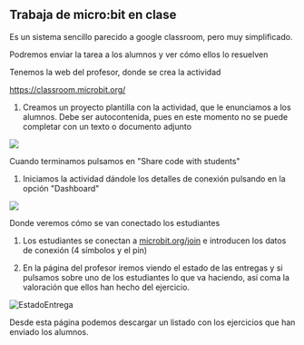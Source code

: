 ## Trabaja de micro:bit en clase

Es un sistema sencillo parecido a google classroom, pero muy simplificado. 

Podremos enviar la tarea a los alumnos y ver cómo ellos lo resuelven

Tenemos la web del profesor, donde se crea la actividad

https://classroom.microbit.org/

1. Creamos un proyecto plantilla con la actividad, que le enunciamos a los alumnos. Debe ser autocontenida, pues en este momento no se puede completar con un texto o documento adjunto

![](PlantillaTarea.png)

Cuando terminamos pulsamos en "Share code with students"

1. Iniciamos la actividad dándole los detalles de conexión pulsando en la opción "Dashboard"

![](microbitClassroomDatosParaConectar.png)

Donde veremos cómo se van conectado los estudiantes

1. Los estudiantes se conectan a [microbit.org/join](microbit.org/join) e introducen los datos de conexión (4 símbolos y el pin)

1. En la página del profesor iremos viendo el estado de las entregas y si pulsamos sobre uno de los estudiantes lo que va haciendo, así coma la valoración que ellos han hecho del ejercicio.

![EstadoEntrega](EstadoEntregas.png)

Desde esta página podemos descargar un listado con los ejercicios que han enviado los alumnos.

